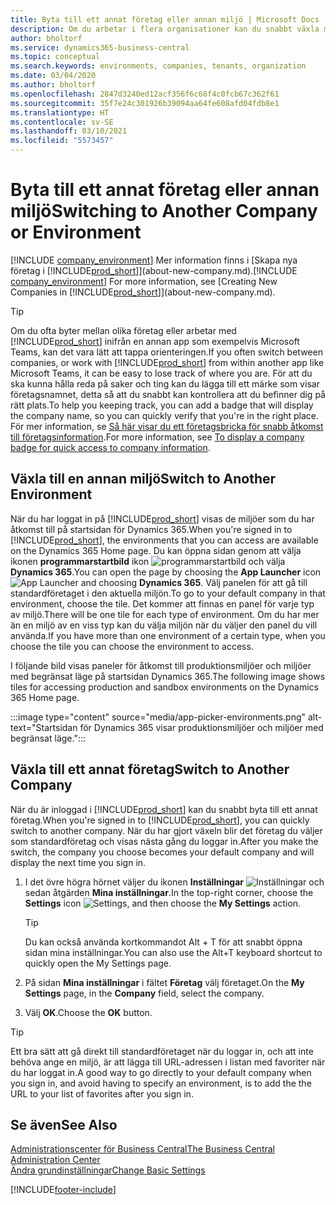 ```yaml
---
title: Byta till ett annat företag eller annan miljö | Microsoft Docs
description: Om du arbetar i flera organisationer kan du snabbt växla mellan olika miljöer och företag.
author: bholtorf
ms.service: dynamics365-business-central
ms.topic: conceptual
ms.search.keywords: environments, companies, tenants, organization
ms.date: 03/04/2020
ms.author: bholtorf
ms.openlocfilehash: 2847d3240ed12acf356f6c68f4c0fcb67c362f61
ms.sourcegitcommit: 35f7e24c301926b39094aa64fe608afd04fdb8e1
ms.translationtype: HT
ms.contentlocale: sv-SE
ms.lasthandoff: 03/10/2021
ms.locfileid: "5573457"
---
```

# <a name="switching-to-another-company-or-environment"></a><span data-ttu-id="8e655-103">Byta till ett annat företag eller annan miljö</span><span class="sxs-lookup"><span data-stu-id="8e655-103">Switching to Another Company or Environment</span></span>

<span data-ttu-id="8e655-104">[!INCLUDE [company_environment](includes/company_environment.md)] Mer information finns i [Skapa nya företag i [!INCLUDE[prod_short](includes/prod_short.md)]](about-new-company.md).</span><span class="sxs-lookup"><span data-stu-id="8e655-104">[!INCLUDE [company_environment](includes/company_environment.md)] For more information, see [Creating New Companies in [!INCLUDE[prod_short](includes/prod_short.md)]](about-new-company.md).</span></span>  

> [!TIP]
> <span data-ttu-id="8e655-105">Om du ofta byter mellan olika företag eller arbetar med [!INCLUDE[prod_short](includes/prod_short.md)] inifrån en annan app som exempelvis Microsoft Teams, kan det vara lätt att tappa orienteringen.</span><span class="sxs-lookup"><span data-stu-id="8e655-105">If you often switch between companies, or work with [!INCLUDE[prod_short](includes/prod_short.md)] from within another app like Microsoft Teams, it can be easy to lose track of where you are.</span></span> <span data-ttu-id="8e655-106">För att du ska kunna hålla reda på saker och ting kan du lägga till ett märke som visar företagsnamnet, detta så att du snabbt kan kontrollera att du befinner dig på rätt plats.</span><span class="sxs-lookup"><span data-stu-id="8e655-106">To help you keeping track, you can add a badge that will display the company name, so you can quickly verify that you're in the right place.</span></span> <span data-ttu-id="8e655-107">För mer information, se [Så här visar du ett företagsbricka för snabb åtkomst till företagsinformation](ui-change-basic-settings.md#badge).</span><span class="sxs-lookup"><span data-stu-id="8e655-107">For more information, see [To display a company badge for quick access to company information](ui-change-basic-settings.md#badge).</span></span>

## <a name="switch-to-another-environment"></a><span data-ttu-id="8e655-108">Växla till en annan miljö</span><span class="sxs-lookup"><span data-stu-id="8e655-108">Switch to Another Environment</span></span>

<span data-ttu-id="8e655-109">När du har loggat in på [!INCLUDE[prod_short](includes/prod_short.md)] visas de miljöer som du har åtkomst till på startsidan för Dynamics 365.</span><span class="sxs-lookup"><span data-stu-id="8e655-109">When you're signed in to [!INCLUDE[prod_short](includes/prod_short.md)], the environments that you can access are available on the Dynamics 365 Home page.</span></span> <span data-ttu-id="8e655-110">Du kan öppna sidan genom att välja ikonen **programmarstartbild** ikon ![programmarstartbild](media/app-launcher-icon.png "Programmarstartbild ger till gång till fler funktioner") och välja **Dynamics 365**.</span><span class="sxs-lookup"><span data-stu-id="8e655-110">You can open the page by choosing the **App Launcher** icon ![App Launcher](media/app-launcher-icon.png "The App Launcher provides access to more features") and choosing **Dynamics 365**.</span></span> <span data-ttu-id="8e655-111">Välj panelen för att gå till standardföretaget i den aktuella miljön.</span><span class="sxs-lookup"><span data-stu-id="8e655-111">To go to your default company in that environment, choose the tile.</span></span> <span data-ttu-id="8e655-112">Det kommer att finnas en panel för varje typ av miljö.</span><span class="sxs-lookup"><span data-stu-id="8e655-112">There will be one tile for each type of environment.</span></span> <span data-ttu-id="8e655-113">Om du har mer än en miljö av en viss typ kan du välja miljön när du väljer den panel du vill använda.</span><span class="sxs-lookup"><span data-stu-id="8e655-113">If you have more than one environment of a certain type, when you choose the tile you can choose the environment to access.</span></span>

<span data-ttu-id="8e655-114">I följande bild visas paneler för åtkomst till produktionsmiljöer och miljöer med begränsat läge på startsidan Dynamics 365.</span><span class="sxs-lookup"><span data-stu-id="8e655-114">The following image shows tiles for accessing production and sandbox environments on the Dynamics 365 Home page.</span></span>

:::image type="content" source="media/app-picker-environments.png" alt-text="Startsidan för Dynamics 365 visar produktionsmiljöer och miljöer med begränsat läge.":::

## <a name="switch-to-another-company"></a><span data-ttu-id="8e655-116">Växla till ett annat företag</span><span class="sxs-lookup"><span data-stu-id="8e655-116">Switch to Another Company</span></span>

<span data-ttu-id="8e655-117">När du är inloggad i [!INCLUDE[prod_short](includes/prod_short.md)] kan du snabbt byta till ett annat företag.</span><span class="sxs-lookup"><span data-stu-id="8e655-117">When you're signed in to [!INCLUDE[prod_short](includes/prod_short.md)], you can quickly switch to another company.</span></span> <span data-ttu-id="8e655-118">När du har gjort växeln blir det företag du väljer som standardföretag och visas nästa gång du loggar in.</span><span class="sxs-lookup"><span data-stu-id="8e655-118">After you make the switch, the company you choose becomes your default company and will display the next time you sign in.</span></span>

1. <span data-ttu-id="8e655-119">I det övre högra hörnet väljer du ikonen **Inställningar** ![Inställningar](media/ui-experience/settings_icon_small.png "Inställningsikon för rollcenter") och sedan åtgärden **Mina inställningar**.</span><span class="sxs-lookup"><span data-stu-id="8e655-119">In the top-right corner, choose the **Settings** icon ![Settings](media/ui-experience/settings_icon_small.png "Settings icon for role center"), and then choose the **My Settings** action.</span></span>

    > [!TIP]
    > <span data-ttu-id="8e655-120">Du kan också använda kortkommandot Alt + T för att snabbt öppna sidan mina inställningar.</span><span class="sxs-lookup"><span data-stu-id="8e655-120">You can also use the Alt+T keyboard shortcut to quickly open the My Settings page.</span></span>

2. <span data-ttu-id="8e655-121">På sidan **Mina inställningar** i fältet **Företag** välj företaget.</span><span class="sxs-lookup"><span data-stu-id="8e655-121">On the **My Settings** page, in the **Company** field, select the company.</span></span>  
3. <span data-ttu-id="8e655-122">Välj **OK**.</span><span class="sxs-lookup"><span data-stu-id="8e655-122">Choose the **OK** button.</span></span>

> [!TIP]
> <span data-ttu-id="8e655-123">Ett bra sätt att gå direkt till standardföretaget när du loggar in, och att inte behöva ange en miljö, är att lägga till URL-adressen i listan med favoriter när du har loggat in.</span><span class="sxs-lookup"><span data-stu-id="8e655-123">A good way to go directly to your default company when you sign in, and avoid having to specify an environment, is to add the the URL to your list of favorites after you sign in.</span></span>

## <a name="see-also"></a><span data-ttu-id="8e655-124">Se även</span><span class="sxs-lookup"><span data-stu-id="8e655-124">See Also</span></span>

[<span data-ttu-id="8e655-125">Administrationscenter för Business Central</span><span class="sxs-lookup"><span data-stu-id="8e655-125">The Business Central Administration Center</span></span>](/dynamics365/business-central/dev-itpro/administration/tenant-admin-center)  
[<span data-ttu-id="8e655-126">Ändra grundinställningar</span><span class="sxs-lookup"><span data-stu-id="8e655-126">Change Basic Settings</span></span>](ui-change-basic-settings.md)  


[!INCLUDE[footer-include](includes/footer-banner.md)]